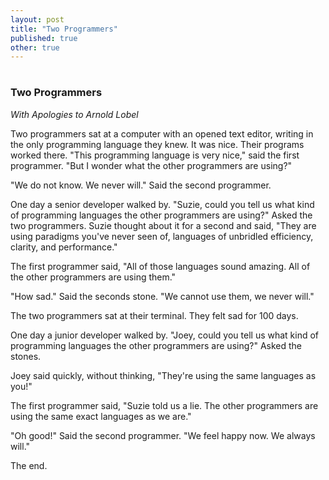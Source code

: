 ```yaml
---
layout: post
title: "Two Programmers"
published: true
other: true
---
```

# 
# 
### Two Programmers

*With Apologies to Arnold Lobel*

Two programmers sat at a computer with an opened text editor, writing in the only programming language they knew. It was nice. Their programs worked there. "This programming language is very nice," said the first programmer. "But I wonder what the other programmers are using?"

"We do not know. We never will."  Said the second programmer.

One day a senior developer walked by. "Suzie, could you tell us what kind of programming languages the other programmers are using?"  Asked the two programmers. Suzie thought about it for a second and said, "They are using paradigms you've never seen of, languages of unbridled efficiency, clarity, and performance."

The first programmer said, "All of those languages sound amazing. All of the other programmers are using them."

"How sad." Said the seconds stone. "We cannot use them, we never will."

The two programmers sat at their terminal. They felt sad for 100 days.

One day a junior developer walked by. "Joey, could you tell us what kind of programming languages the other programmers are using?" Asked the stones.

Joey said quickly, without thinking, "They're using the same languages as you!"

The first programmer said, "Suzie told us a lie. The other programmers are using the same exact languages as we are."

"Oh good!"  Said the second programmer. "We feel happy now. We always will."

The end.
